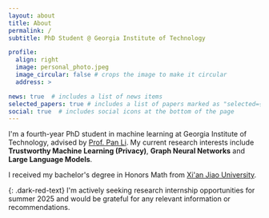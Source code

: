 ```yaml
---
layout: about
title: About
permalink: /
subtitle: PhD Student @ Georgia Institute of Technology

profile:
  align: right
  image: personal_photo.jpeg
  image_circular: false # crops the image to make it circular
  address: >

news: true  # includes a list of news items
selected_papers: true # includes a list of papers marked as "selected={true}"
social: true  # includes social icons at the bottom of the page
---
```


I'm a fourth-year PhD student in machine learning at Georgia Institute of Technology, advised by [Prof. Pan Li](https://sites.google.com/view/panli-purdue/home). My current research interests include **Trustworthy Machine Learning (Privacy)**, **Graph Neural Networks** and **Large Language Models**.

I received my bachelor's degree in Honors Math from [Xi'an Jiao University](https://www.xjtu.edu.cn/).

{: .dark-red-text}
I'm actively seeking research internship opportunities for summer 2025 and would be grateful for any relevant information or recommendations.
